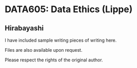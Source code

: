 # DATA605: Data Ethics (Lippe)
## Hirabayashi

I have included sample writing pieces of writing here.  

Files are also available upon request.

Please respect the rights of the original author.
